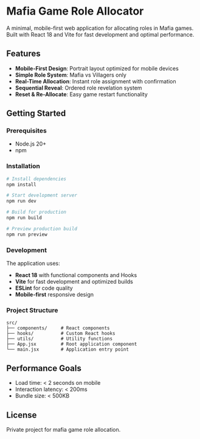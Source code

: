 # Mafia Game Role Allocator

A minimal, mobile-first web application for allocating roles in Mafia games. Built with React 18 and Vite for fast development and optimal performance.

## Features

- **Mobile-First Design**: Portrait layout optimized for mobile devices
- **Simple Role System**: Mafia vs Villagers only
- **Real-Time Allocation**: Instant role assignment with confirmation
- **Sequential Reveal**: Ordered role revelation system
- **Reset & Re-Allocate**: Easy game restart functionality

## Getting Started

### Prerequisites

- Node.js 20+ 
- npm

### Installation

```bash
# Install dependencies
npm install

# Start development server
npm run dev

# Build for production
npm run build

# Preview production build
npm run preview
```

### Development

The application uses:
- **React 18** with functional components and Hooks
- **Vite** for fast development and optimized builds
- **ESLint** for code quality
- **Mobile-first** responsive design

### Project Structure

```
src/
├── components/     # React components
├── hooks/          # Custom React hooks  
├── utils/          # Utility functions
├── App.jsx         # Root application component
└── main.jsx        # Application entry point
```

## Performance Goals

- Load time: < 2 seconds on mobile
- Interaction latency: < 200ms
- Bundle size: < 500KB

## License

Private project for mafia game role allocation.

